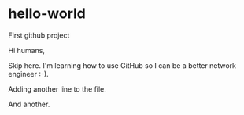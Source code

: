 # hello-world
First github project

Hi humans,

Skip here. I'm learning how to use GitHub so I can be a better network engineer :-).

Adding another line to the file.

And another.
